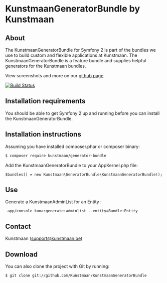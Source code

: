 KunstmaanGeneratorBundle by Kunstmaan
=================================

About
-----
The KunstmaanGeneratorBundle for Symfony 2 is part of the bundles we use to build custom and flexible applications at Kunstmaan.
The KunstmaanGeneratorBundle is a feature bundle and supplies helpful generators for the Kunstmaan bundles.

View screenshots and more on our [github page](http://kunstmaan.github.com/KunstmaanGeneratorBundle).

[![Build Status](https://secure.travis-ci.org/Kunstmaan/KunstmaanGeneratorBundle.png?branch=master)](http://travis-ci.org/Kunstmaan/KunstmaanGeneratorBundle)

Installation requirements
-------------------------
You should be able to get Symfony 2 up and running before you can install the KunstmaanGeneratorBundle.

Installation instructions
-------------------------
Assuming you have installed composer.phar or composer binary:

``` bash
$ composer require kunstmaan/generator-bundle
```

Add the KunstmaanGeneratorBundle to your AppKernel.php file:

```
$bundles[] = new Kunstmaan\GeneratorBundle\KunstmaanGeneratorBundle();
```

Use
---

Generate a KunstmaanAdminList for an Entity :

```
 app/console kuma:generate:adminlist --entity=Bundle:Entity
```

Contact
-------
Kunstmaan (support@kunstmaan.be)

Download
--------
You can also clone the project with Git by running:

```
$ git clone git://github.com/Kunstmaan/KunstmaanGeneratorBundle
```